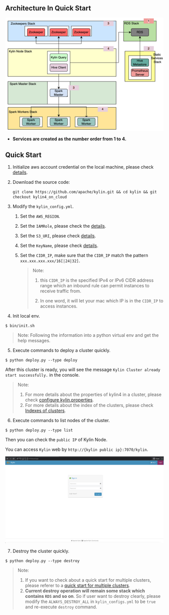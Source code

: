 ## Architecture In Quick Start

![sketch map](../images/sketch.png)

- **Services are created as the number order from 1 to 4.**


## Quick Start

1. Initialize aws account credential on the local machine, please check [details](./prerequisites.md#localaws).

2. Download the source code: 

   ```shell
   git clone https://github.com/apache/kylin.git && cd kylin && git checkout kylin4_on_cloud
   ```

3. Modify the `kylin_config.yml`.

   1. Set the `AWS_REGION`.

   2. Set the `IAMRole`, please check the [details](./prerequisites.md#IAM).

   3. Set the `S3_URI`, please check [details](./prerequisites.md#S3).

   4. Set the `KeyName`, please check [details](./prerequisites.md#keypair).

   5. Set the `CIDR_IP`, make sure that the `CIDR_IP` match the pattern `xxx.xxx.xxx.xxx/16[|24|32]`.

      > Note: 
      >
      > 1. this `CIDR_IP` is the specified IPv4 or IPv6 CIDR address range which an inbound rule can permit instances to receive traffic from.
      >
      > 2. In one word, it will let your mac which IP is in the `CIDR_IP` to access instances.

4. Init local env.

```shell
$ bin/init.sh
```

> Note: Following the information into a python virtual env and get the help messages. 

5. Execute commands to deploy a cluster quickly.

```shell
$ python deploy.py --type deploy
```

After this cluster is ready, you will see the message `Kylin Cluster already start successfully.` in the console. 

>  Note: 
>
> 1. For more details about the properties of kylin4 in a cluster, please check [configure kylin.properties](./prerequisites.md#cluster).
> 2. For more details about the index of the clusters,  please check [Indexes of clusters](./prerequisites.md#indexofcluster).

6. Execute commands to list nodes of the cluster.

```shell
$ python deploy.py --type list
```

Then you can check the `public IP` of Kylin Node.

You can access `Kylin` web by `http://{kylin public ip}:7070/kylin`.

![kylin login](../images/kylinlogin.png)

7. Destroy the cluster quickly.

```shell
$ python deploy.py --type destroy
```

> Note:
>
> 1. If you want to check about a quick start for multiple clusters, please referer to a [quick start for multiple clusters](./quick_start_for_multiple_clusters.md).
> 2. **Current destroy operation will remain some stack which contains `RDS` and so on**. So if user want to destroy clearly, please modify the `ALWAYS_DESTROY_ALL` in `kylin_configs.yml` to be `true` and re-execute `destroy` command. 

